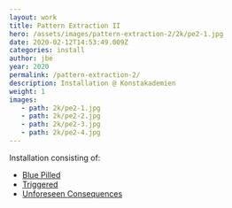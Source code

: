 ```yaml
---
layout: work
title: Pattern Extraction II
hero: /assets/images/pattern-extraction-2/2k/pe2-1.jpg
date: 2020-02-12T14:53:49.009Z
categories: install
author: jbe
year: 2020
permalink: /pattern-extraction-2/
description: Installation @ Konstakademien
weight: 1
images:
   - path: 2k/pe2-1.jpg
   - path: 2k/pe2-2.jpg
   - path: 2k/pe2-3.jpg
   - path: 2k/pe2-4.jpg
---
```


<p class="pad">

Installation consisting of:

</p>

<div class="pad">
	<ul>
	<li><a href="/blue-pilled">Blue Pilled</a></li>
	<li><a href="/triggered">Triggered</a></li>
	<li><a href="/unforeseen-consequences">Unforeseen Consequences</a></li>
	</ul>
</div>
